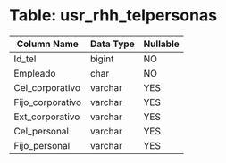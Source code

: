 # Table: usr_rhh_telpersonas

| Column Name | Data Type | Nullable |
|-------------|-----------|----------|
| Id_tel | bigint | NO |
| Empleado | char | NO |
| Cel_corporativo | varchar | YES |
| Fijo_corporativo | varchar | YES |
| Ext_corporativo | varchar | YES |
| Cel_personal | varchar | YES |
| Fijo_personal | varchar | YES |
